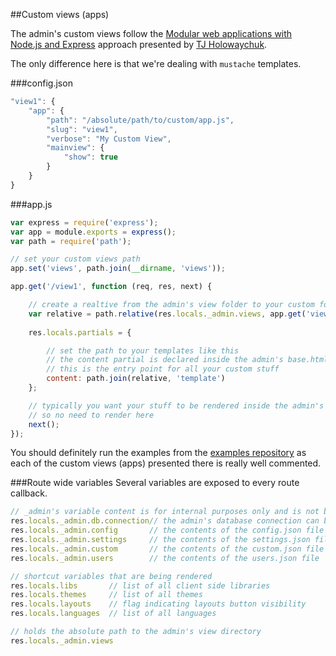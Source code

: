 ##Custom views (apps)

The admin's custom views follow the [Modular web applications with Node.js and Express][1] approach presented by [TJ Holowaychuk][2].

The only difference here is that we're dealing with `mustache` templates.


###config.json
```js
"view1": {
    "app": {
        "path": "/absolute/path/to/custom/app.js",
        "slug": "view1",
        "verbose": "My Custom View",
        "mainview": {
            "show": true
        }
    }
}
```

###app.js
```js
var express = require('express');
var app = module.exports = express();
var path = require('path');

// set your custom views path
app.set('views', path.join(__dirname, 'views'));

app.get('/view1', function (req, res, next) {

    // create a realtive from the admin's view folder to your custom folder
    var relative = path.relative(res.locals._admin.views, app.get('views'));
    
    res.locals.partials = {

        // set the path to your templates like this
        // the content partial is declared inside the admin's base.html
        // this is the entry point for all your custom stuff
        content: path.join(relative, 'template')
    };

    // typically you want your stuff to be rendered inside the admin's UI
    // so no need to render here
    next();
});
```

You should definitely run the examples from the [examples repository][3] as each of the custom views (apps) presented there is really well commented.


###Route wide variables
Several variables are exposed to every route callback.

```js
// _admin's variable content is for internal purposes only and is not being rendered
res.locals._admin.db.connection// the admin's database connection can be reused from here
res.locals._admin.config       // the contents of the config.json file
res.locals._admin.settings     // the contents of the settings.json file
res.locals._admin.custom       // the contents of the custom.json file
res.locals._admin.users        // the contents of the users.json file

// shortcut variables that are being rendered
res.locals.libs       // list of all client side libraries
res.locals.themes     // list of all themes
res.locals.layouts    // flag indicating layouts button visibility
res.locals.languages  // list of all languages

// holds the absolute path to the admin's view directory
res.locals._admin.views
```

  [1]: http://vimeo.com/56166857
  [2]: https://github.com/visionmedia
  [3]: https://github.com/simov/express-admin-examples